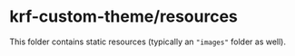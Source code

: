 # krf-custom-theme/resources

This folder contains static resources (typically an `"images"` folder as well).
